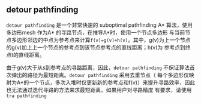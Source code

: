 ## detour pathfinding

`detour pathfinding` 是一个非常快速的 suboptimal pathfinding A* 算法，使用多边形mesh 作为A* 的寻路节点，在推导A*时，使用一个节点多边形
与当前节点多边形邻边的中点为参考点来计算`f(v)=g(v)+h(v)`。其中，g(v)为上一个节点的g(v)加上上一个节点的参考点到该节点参考点的直线距离；h(v)为
参考点到终点t的直线距离。

由于g(v)大于从s到参考点的寻路距离，因此，`detour pathfinding` 不保证算法首次弹出的路径为最短距离。`detour pathfinding` 采用去重节点（
每个多边形仅映射为A*的一个节点，多次入堆时仅更新新的参考点和f(v)）来提升寻路效率，因此也无法通过迭代寻路的方法来求最短距离。如果用户对寻路精度
有要求，请使用 `tra pathfinding`